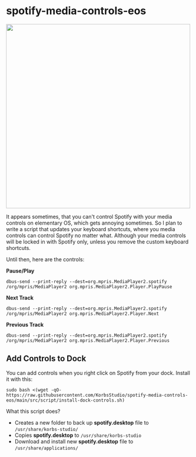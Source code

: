 # spotify-media-controls-eos
<img width="500px" src="https://i.imgur.com/aNB6JPU.png">

It appears sometimes, that you can't control Spotify with your media controls on elementary OS, which gets annoying sometimes.
So I plan to write a script that updates your keyboard shortcuts, where you media controls can control Spotify no matter what.
Although your media controls will be locked in with Spotify only, unless you remove the custom keyboard shortcuts.

Until then, here are the controls:

**Pause/Play**

```
dbus-send --print-reply --dest=org.mpris.MediaPlayer2.spotify /org/mpris/MediaPlayer2 org.mpris.MediaPlayer2.Player.PlayPause
```
**Next Track**

```
dbus-send --print-reply --dest=org.mpris.MediaPlayer2.spotify /org/mpris/MediaPlayer2 org.mpris.MediaPlayer2.Player.Next
```
**Previous Track**

```
dbus-send --print-reply --dest=org.mpris.MediaPlayer2.spotify /org/mpris/MediaPlayer2 org.mpris.MediaPlayer2.Player.Previous
```
## Add Controls to Dock
You can add controls when you right click on Spotify from your dock.
Install it with this:

```
sudo bash <(wget -qO- https://raw.githubusercontent.com/KorbsStudio/spotify-media-controls-eos/main/src/script/install-dock-controls.sh)
```
What this script does?
 - Creates a new folder to back up __spotify.desktop__ file to `/usr/share/korbs-studio/`
 - Copies __spotify.desktop__ to `/usr/share/korbs-studio`
 - Download and install new __spotify.desktop__ file to `/usr/share/applications/`
